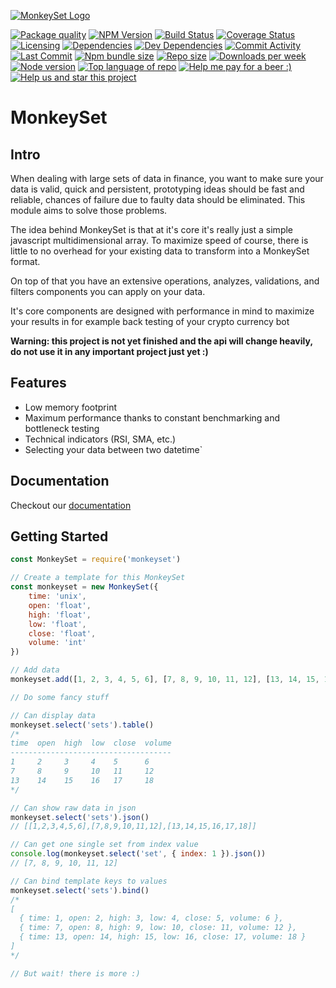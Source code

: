 [![MonkeySet Logo](https://i.imgur.com/eganiA2.png)](https://github.com/michaeldegroot/MonkeySet)

[![Package quality](https://packagequality.com/shield/monkeyset.svg)](https://packagequality.com/#?package=monkeyset)
[![NPM Version](https://img.shields.io/npm/v/monkeyset.svg)](https://www.npmjs.com/package/monkeyset)
[![Build Status](https://travis-ci.org/michaeldegroot/MonkeySet.png?branch=master)](https://travis-ci.org/michaeldegroot/MonkeySet)
[![Coverage Status](https://coveralls.io/repos/github/michaeldegroot/MonkeySet/badge.svg?branch=master)](https://coveralls.io/github/michaeldegroot/MonkeySet?branch=master)
[![Licensing](https://img.shields.io/github/license/michaeldegroot/monkeyset.svg)](https://raw.githubusercontent.com/michaeldegroot/MonkeySet/master/LICENSE)
[![Dependencies](https://david-dm.org/michaeldegroot/monkeyset/status.svg)](https://david-dm.org/michaeldegroot/monkeyset)
[![Dev Dependencies](https://david-dm.org/michaeldegroot/monkeyset/dev-status.svg)](https://david-dm.org/michaeldegroot/monkeyset?type=dev)
[![Commit Activity](https://img.shields.io/github/commit-activity/m/michaeldegroot/MonkeySet.svg)](https://github.com/michaeldegroot/MonkeySet/pulse/monthly)
[![Last Commit](https://img.shields.io/github/last-commit/michaeldegroot/MonkeySet.svg)](https://github.com/michaeldegroot/MonkeySet/commits/master)
[![Npm bundle size](https://img.shields.io/bundlephobia/min/monkeyset.svg)](https://www.npmjs.com/package/monkeyset)
[![Repo size](https://img.shields.io/github/repo-size/michaeldegroot/monkeyset.svg)](https://github.com/michaeldegroot/MonkeySet)
[![Downloads per week](https://img.shields.io/npm/dw/monkeyset.svg)](https://www.npmjs.com/package/monkeyset)
[![Node version](https://img.shields.io/node/v/monkeyset.svg)](https://www.npmjs.com/package/monkeyset)
[![Top language of repo](https://img.shields.io/github/languages/top/badges/shields.svg)](https://github.com/michaeldegroot/MonkeySet)
[![Help me pay for a beer :)](https://img.shields.io/liberapay/receives/givemeallyourcats.svg)](https://liberapay.com/GiveMeAllYourCats/)
[![Help us and star this project](https://img.shields.io/github/stars/michaeldegroot/monkeyset.svg?style=social)](https://github.com/michaeldegroot/MonkeySet)

# MonkeySet

## Intro

When dealing with large sets of data in finance, you want to make sure your data is valid, quick and persistent, prototyping ideas should be fast and reliable, chances of failure due to faulty data should be eliminated. This module aims to solve those problems.

The idea behind MonkeySet is that at it's core it's really just a simple javascript multidimensional array. To maximize speed of course, there is little to no overhead for your existing data to transform into a MonkeySet format.

On top of that you have an extensive operations, analyzes, validations, and filters components you can apply on your data.

It's core components are designed with performance in mind to maximize your results in for example back testing of your crypto currency bot

**Warning: this project is not yet finished and the api will change heavily, do not use it in any important project just yet :)**

## Features

- Low memory footprint
- Maximum performance thanks to constant benchmarking and bottleneck testing
- Technical indicators (RSI, SMA, etc.)
- Selecting your data between two datetime`

## Documentation

Checkout our [documentation](https://michaeldegroot.github.io/MonkeySet/)

## Getting Started

```javascript
const MonkeySet = require('monkeyset')

// Create a template for this MonkeySet
const monkeyset = new MonkeySet({
	time: 'unix',
	open: 'float',
	high: 'float',
	low: 'float',
	close: 'float',
	volume: 'int'
})

// Add data
monkeyset.add([1, 2, 3, 4, 5, 6], [7, 8, 9, 10, 11, 12], [13, 14, 15, 16, 17, 18])

// Do some fancy stuff

// Can display data
monkeyset.select('sets').table()
/*
time  open  high  low  close  volume
------------------------------------
1     2     3     4    5      6
7     8     9     10   11     12
13    14    15    16   17     18
*/

// Can show raw data in json
monkeyset.select('sets').json()
// [[1,2,3,4,5,6],[7,8,9,10,11,12],[13,14,15,16,17,18]]

// Can get one single set from index value
console.log(monkeyset.select('set', { index: 1 }).json())
// [7, 8, 9, 10, 11, 12]

// Can bind template keys to values
monkeyset.select('sets').bind()
/*
[
  { time: 1, open: 2, high: 3, low: 4, close: 5, volume: 6 },
  { time: 7, open: 8, high: 9, low: 10, close: 11, volume: 12 },
  { time: 13, open: 14, high: 15, low: 16, close: 17, volume: 18 }
]
*/

// But wait! there is more :)
```
